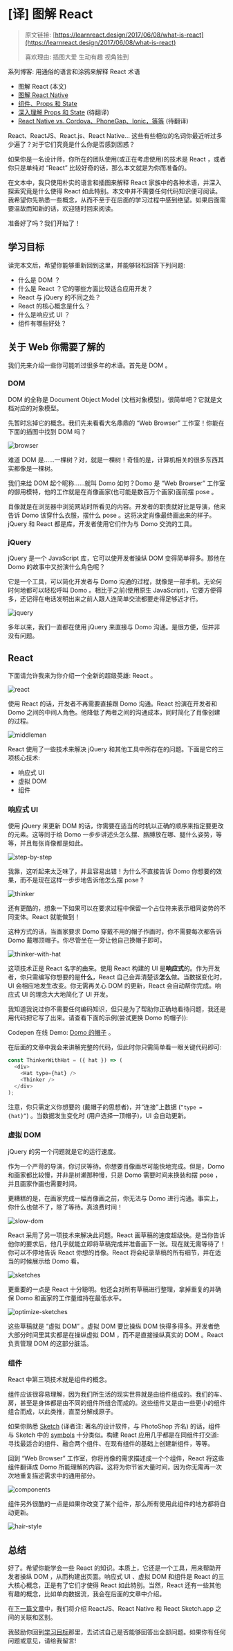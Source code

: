 # [译] 图解 React

> 原文链接: [https://learnreact.design/2017/06/08/what-is-react](https://learnreact.design/2017/06/08/what-is-react)
>
> 喜欢理由: 插图大爱 生动有趣 视角独到

系列博客: 用通俗的语言和涂鸦来解释 React 术语

  * 图解 React (本文)
  * [图解 React Native](./What-Is-React-Native.md)
  * [组件、Props 和 State](./Components-Props-State.md)
  * [深入理解 Props 和 State](https://learnreact.design/2018/01/15/props-and-state-re-explained) (待翻译)
  * [React Native vs. Cordova、PhoneGap、Ionic，等等](https://learnreact.design/2018/02/14/react-native-vs-cordova-phone-gap-ionic-etc) (待翻译)

React、ReactJS、React.js、React Native… 这些有些相似的名词你最近听过多少遍了？对于它们究竟是什么你是否感到困惑？

如果你是一名设计师，你所在的团队使用(或正在考虑使用)的技术是 React ，或者你只是单纯对 “React” 比较好奇的话，那么本文就是为你而准备的。

在文本中，我只使用朴实的语言和插图来解释 React 家族中的各种术语，并深入探索究竟是什么使得 React 如此特别。本文中并不需要任何代码知识便可阅读。我希望你先熟悉一些概念，从而不至于在后面的学习过程中感到绝望。如果后面需要温故而知新的话，欢迎随时回来阅读。

准备好了吗？我们开始了！

## 学习目标

读完本文后，希望你能够重新回到这里，并能够轻松回答下列问题:

  * 什么是 DOM ？
  * 什么是 React ？它的哪些方面比较适合应用开发？
  * React 与 jQuery 的不同之处？
  * React 的核心概念是什么？
  * 什么是响应式 UI ？
  * 组件有哪些好处？

## 关于 Web 你需要了解的

我们先来介绍一些你可能听过很多年的术语。首先是 DOM 。

### DOM

DOM 的全称是 Document Object Model (文档对象模型)。很简单吧？它就是文档对应的对象模型。

先暂时忘掉它的概念。我们先来看看大名鼎鼎的 “Web Browser” 工作室！你能在下面的插图中找到 DOM 吗？

![browser](../assets/What-Is-React/browser.png)

难道 DOM 是……一棵树？对，就是一棵树！奇怪的是，计算机相关的很多东西其实都像是一棵树。

我们来给 DOM 起个昵称……就叫 Domo 如何？Domo 是 “Web Browser” 工作室的御用模特，他的工作就是在肖像画家(也可能是数百万个画家)面前摆 pose 。

肖像就是在浏览器中浏览网站时所看见的内容。开发者的职责就好比是导演，他来告诉 Domo 该穿什么衣服，摆什么 pose 。这将决定肖像最终画出来的样子。jQuery 和 React 都是库，开发者使用它们作为与 Domo 交流的工具。

### jQuery

jQuery 是一个 JavaScript 库，它可以使开发者操纵 DOM 变得简单得多。那他在 Domo 的故事中又扮演什么角色呢？

它是一个工具，可以简化开发者与 Domo 沟通的过程，就像是一部手机。无论何时何地都可以轻松呼叫 Domo 。相比于之前(使用原生 JavaScript)，它要方便得多，还记得在电话发明出来之前人跟人连简单交流都要走得足够近才行。

![jquery](../assets/What-Is-React/jquery.png)

多年以来，我们一直都在使用 jQuery 来直接与 Domo 沟通。是很方便，但并非没有问题。

## React

下面请允许我来为你介绍一个全新的超级英雄: React 。

![react](../assets/What-Is-React/react.png)

使用 React 的话，开发者不再需要直接跟 Domo 沟通。React 扮演在开发者和 Domo 之间的中间人角色。他降低了两者之间的沟通成本，同时简化了肖像创建的过程。

![middleman](../assets/What-Is-React/middleman.png)

React 使用了一些技术来解决 jQuery 和其他工具中所存在的问题。下面是它的三项核心技术:

  * 响应式 UI
  * 虚拟 DOM
  * 组件

### 响应式 UI

使用 jQuery 来更新 DOM 的话，你需要在适当的时机以正确的顺序来指定要更改的元素。这等同于给 Domo 一步步讲述头怎么摆、胳膊放在哪、腿什么姿势，等等，并且每张肖像都是如此。

![step-by-step](../assets/What-Is-React/step-by-step.png)

我靠，这听起来太乏味了，并且容易出错！为什么不直接告诉 Domo 你想要的效果，而不是现在这样一步步地告诉他怎么摆 pose ?

![thinker](../assets/What-Is-React/thinker.png)

还有更酷的，想象一下如果可以在要求过程中保留一个占位符来表示相同姿势的不同变体。React 就能做到！

这种方式的话，当画家要求 Domo 穿戴不用的帽子作画时，你不需要每次都告诉 Domo 戴哪顶帽子。你尽管坐在一旁让他自己换帽子即可。

![thinker-with-hat](../assets/What-Is-React/thinker-with-hat.png)

这项技术正是 React 名字的由来。使用 React 构建的 UI 是**响应式**的。作为开发者，你只需编写你想要的是**什么**，React 自己会弄清楚该**怎么**做。当数据变化时，UI 会相应地发生改变。你无需再关心 DOM 的更新，React 会自动帮你完成。响应式 UI 的理念大大地简化了 UI 开发。

我知道我说过你不需要任何编码知识，但只是为了帮助你正确地看待问题，我还是用代码把它写了出来。请查看下面的示例(尝试更换 Domo 的帽子)):

Codepen 在线 Demo: [Domo 的帽子](https://codepen.io/focuser/pen/gROrXx) 。

在后面的文章中我会来讲解完整的代码，但此时你只需简单看一眼关键代码即可:

```js
const ThinkerWithHat = ({ hat }) => (
  <div>
    <Hat type={hat} />
    <Thinker />
  </div>
);
```

注意，你只需定义你想要的 (戴帽子的思想者)，并“连接”上数据 (`“type = {hat}”`) 。当数据发生变化时 (用户选择一顶帽子)，UI 会自动更新。

### 虚拟 DOM

jQuery 的另一个问题就是它的运行速度。

作为一个严苛的导演，你讨厌等待。你想要肖像画尽可能快地完成。但是，Domo 和画家都比较慢，并非是树濑那种慢，只是 Domo 需要时间来换装和摆 pose ，并且画家作画也需要时间。

更糟糕的是，在画家完成一幅肖像画之前，你无法与 Domo 进行沟通。事实上，你什么也做不了，除了等待。真浪费时间！

![slow-dom](../assets/What-Is-React/slow-dom.png)

React 采用了另一项技术来解决此问题。React 画草稿的速度超级快。是当你告诉他你的要求后，他几乎就能立即将草稿完成并准备画下一张。现在就无需等待了！你可以不停地告诉 React 你想的肖像。React 将会纪录草稿的所有细节，并在适当的时候展示给 Domo 看。

![sketches](../assets/What-Is-React/sketches.png)

更重要的一点是 React 十分聪明。他还会对所有草稿进行整理，拿掉重复的并确保 Domo 和画家的工作量维持在最低水平。

![optimize-sketches](../assets/What-Is-React/optimize-sketches.png)

这些草稿就是 “虚拟 DOM” 。虚拟 DOM 要比操纵 DOM 快得多得多。开发者绝大部分时间里其实都是在操纵虚拟 DOM ，而不是直接操纵真实的 DOM 。React 负责管理 DOM 的这部分脏活。

### 组件

React 中第三项技术就是组件的概念。

组件应该很容易理解，因为我们所生活的现实世界就是由组件组成的。我们的车、房，甚至是身体都是由不同的组件所组合而成的。这些组件又是由一些更小的组件组合而成，以此类推，直至分解成原子。

如果你熟悉 [Sketch](https://www.sketchapp.com/) (译者注: 著名的设计软件，与 PhotoShop 齐名) 的话，组件与 Sketch 中的 [symbols](https://www.sketchapp.com/docs/symbols/) 十分类似。构建 React 应用几乎都是在同组件打交道: 寻找最适合的组件、融合两个组件、在现有组件的基础上创建新组件，等等。

回到 “Web Browser” 工作室，你将肖像的需求描述成一个个组件，React 将这些组件翻译成 Domo 所能理解的内容。这将为你节省大量时间，因为你无需再一次次地重复描述需求中的通用部分。

![components](../assets/What-Is-React/components.png)

组件另外很酷的一点是如果你改变了某个组件，那么所有使用此组件的地方都将自动更新。

![hair-style](../assets/What-Is-React/hair-style.png)

## 总结

好了。希望你能学会一些 React 的知识。本质上，它还是一个工具，用来帮助开发者操纵 DOM ，从而构建出页面。响应式 UI 、虚拟 DOM 和组件是 React 的三大核心概念，正是有了它们才使得 React 如此特别。当然，React 还有一些其他有趣的概念，比如单向数据流，我会在后面的文章中介绍。

在[下一篇文章](https://learnreact.design/2017/06/20/what-is-react-native/)中，我们将介绍 ReactJS、React Native 和 React Sketch.app 之间的关联和区别。

我鼓励你回到[学习目标](#学习目标)那里，去试试自己是否能够回答出全部问题。如果你有任何问题或意见，请给我留言!
